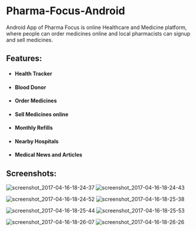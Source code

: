 # Pharma-Focus-Android
 Android App of Pharma Focus is online Healthcare and Medicine platform, where people can order medicines online 
 and local pharmacists can signup and sell medicines. 
 
 ## Features: 
* #### Health Tracker
* #### Blood Donor
* #### Order Medicines
* #### Sell Medicines online 
* #### Monthly Refills
* #### Nearby Hospitals
* #### Medical News and Articles

## Screenshots:


![screenshot_2017-04-16-18-24-37](https://cloud.githubusercontent.com/assets/22996001/25071567/7a78739c-22d8-11e7-9151-85e01fe0f516.png)             ![screenshot_2017-04-16-18-24-43](https://cloud.githubusercontent.com/assets/22996001/25071571/85101062-22d8-11e7-8fdb-a9255c73ee5e.png)
  
  ![screenshot_2017-04-16-18-24-52](https://cloud.githubusercontent.com/assets/22996001/25071573/8906585c-22d8-11e7-9ee9-c87ed5c6f57c.png)    ![screenshot_2017-04-16-18-25-38](https://cloud.githubusercontent.com/assets/22996001/25071574/8d3ff14e-22d8-11e7-985e-86003ae29d7e.png)
 
 ![screenshot_2017-04-16-18-25-44](https://cloud.githubusercontent.com/assets/22996001/25071576/91eef7b2-22d8-11e7-9da9-b991190552a7.png)   ![screenshot_2017-04-16-18-25-53](https://cloud.githubusercontent.com/assets/22996001/25071577/953827cc-22d8-11e7-8057-f9aec261e37d.png)
 
  ![screenshot_2017-04-16-18-26-07](https://cloud.githubusercontent.com/assets/22996001/25071579/9812b3c2-22d8-11e7-99cc-aa4309206242.png)  ![screenshot_2017-04-16-18-26-26](https://cloud.githubusercontent.com/assets/22996001/25071581/9bc81a8e-22d8-11e7-952c-64f7cf9c0981.png)

